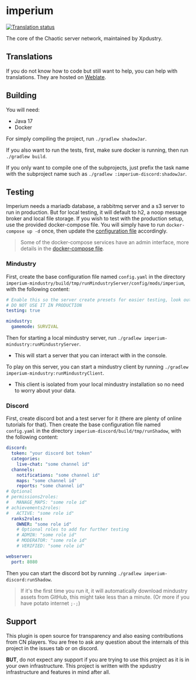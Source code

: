 # imperium

[![Translation status](https://hosted.weblate.org/widget/imperium/svg-badge.svg)](https://hosted.weblate.org/engage/imperium/)

The core of the Chaotic server network, maintained by Xpdustry.

## Translations

If you do not know how to code but still want to help, you can help with translations.
They are hosted on [Weblate](https://hosted.weblate.org/projects/imperium/).

## Building

You will need:
- Java 17
- Docker

For simply compiling the project, run `./gradlew shadowJar`.

If you also want to run the tests, first, make sure docker is running, then run `./gradlew build`.

If you only want to compile one of the subprojects,
just prefix the task name with the subproject name such as `./gradlew :imperium-discord:shadowJar`.

## Testing

Imperium needs a mariadb database, a rabbitmq server and a s3 server to run in production.
But for local testing, it will default to h2, a noop message broker and local file storage.
If you wish to test with the production setup, use the provided docker-compose file.
You will simply have to run `docker-compose up -d` once, then update the [configuration file](imperium-common/src/main/kotlin/com/xpdustry/imperium/common/config/ImperiumConfig.kt) accordingly.

> Some of the docker-compose services have an admin interface, more details in the [docker-compose file](docker-compose.yaml).

### Mindustry

First, create the base configuration file named `config.yaml` in the directory `imperium-mindustry/build/tmp/runMindustryServer/config/mods/imperium`,
with the following content:
```yaml
# Enable this so the server create presets for easier testing, look out for warnings in the console
# DO NOT USE IT IN PRODUCTION
testing: true

mindustry:
  gamemode: SURVIVAL
```

Then for starting a local mindustry server, run `./gradlew imperium-mindustry:runMindustryServer`.
- This will start a server that you can interact with in the console.

To play on this server, you can start a mindustry client by running `./gradlew imperium-mindustry:runMindustryClient`.
- This client is isolated from your local mindustry installation so no need to worry about your data.

### Discord

First, create discord bot and a test server for it (there are plenty of online tutorials for that).
Then create the base configuration file named `config.yaml` in the directory `imperium-discord/build/tmp/runShadow`,
with the following content:
```yaml
discord:
  token: "your discord bot token"
  categories:
    live-chat: "some channel id"
  channels:
    notifications: "some channel id"
    maps: "some channel id"
    reports: "some channel id"
# Optional
# permissions2roles:
#   MANAGE_MAPS: "some role id"
# achievements2roles:
#   ACTIVE: "some role id"
  ranks2roles:
    OWNER: "some role id"
    # Optional roles to add for further testing
    # ADMIN: "some role id"
    # MODERATOR: "some role id"
    # VERIFIED: "some role id"

webserver:
  port: 8080
```

Then you can start the discord bot by running `./gradlew imperium-discord:runShadow`.

> If it's the first time you run it, it will automatically download mindustry assets from GitHub,
> this might take less than a minute. (Or more if you have potato internet `;-;`)

## Support

This plugin is open source for transparency and also easing contributions from CN players.
You are free to ask any question about the internals of this project in the issues tab or on discord.

**BUT**, do not expect any support if you are trying to use this project as it is in your own infrastructure.
This project is written with the xpdustry infrastructure and features in mind after all.
